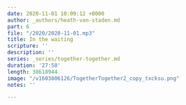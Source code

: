 ```yaml
---
date: 2020-11-01 10:09:12 +0000
author: _authors/heath-van-staden.md
part: 6
file: "/2020/2020-11-01.mp3"
title: In the waiting
scripture: ''
description: ''
series: _series/together-together.md
duration: '27:58'
length: 38618944
image: "/v1603806126/TogetherTogether2_copy_txcksu.png"
notes: ''

---
```

